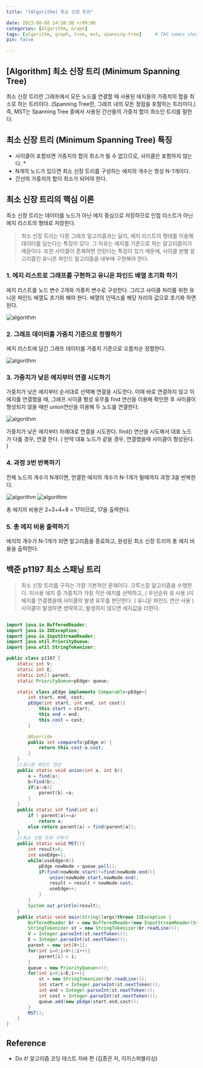 ```yaml
---
title: "[Algorithm] 최소 신장 트리"

date: 2023-08-08 14:28:30 +/09:00
categories: [Algorithm, Graph]
tags: [algorithm, graph, tree, mst, spanning-tree]     # TAG names should always be lowercase
pin: false

---
```


## [Algorithm] 최소 신장 트리 (Minimum Spanning Tree)
최소 신장 트리란 그래프에서 모든 노드를 연결할 때 사용된 에지들의 가중치의 합을 최소로 하는 트리이다. (Spanning Tree란, 그래프 내의 모든 정점을 포함하는 트리이다.) 즉, MST는 Spanning Tree 중에서 사용된 간선들의 가중치 합이 최소인 트리를 말한다. 

## 최소 신장 트리 (Minimum Spanning Tree) 특징

* 사이클이 포함되면 가중치의 합이 최소가 될 수 없으므로, 사이클은 포함하지 않는다. *
* N개의 노드가 있으면 최소 신장 트리를 구성하는 에지의 개수는 항상 N-1개이다. 
* 간선의 가중치의 합이 최소가 되어야 한다. 

## 최소 신장 트리의 핵심 이론

최소 신장 트리는 데이터를 노드가 아닌 에지 중심으로 저장하므로 인접 리스트가 아닌 에지 리스트의 형태로 저장한다. 

> 최소 신장 트리는 다른 그래프 알고리즘과는 달리, 에지 리스트의 형태를 이용해 데이터를 담는다는 특징이 있다.
> 그 이유는 에지를 기준으로 하는 알고리즘이기 때문이다. 또한 사이클이 존재하면 안된다는 특징이 있기 때문에, 사이클 판별 알고리즘인 유니온 파인드 알고리즘을 내부에 구현해야 한다.

### 1. 에지 리스트로 그래프를 구현하고 유니온 파인드 배열 초기화 하기

에지 리스트를 노드 변수 2개와 가중치 변수로 구성한다. 그리고 사이클 처리를 위한 유니온 파인드 배열도 초기화 해야 한다. 배열의 인덱스를 해당 자리의 값으로 초기화 하면 된다. 

![algorithm](/assets/img/MST/MST1.jpg)

### 2. 그래프 데이터를 가중치 기준으로 정렬하기
에지 리스트에 담긴 그래프 데이터를 가중치 기준으로 오름차순 정렬한다. 

![algorithm](/assets/img/MST/MST2.jpg)

### 3. 가중치가 낮은 에지부터 연결 시도하기
가중치가 낮은 에지부터 순서대로 선택해 연결을 시도한다. 이때 바로 연결하지 않고 이 에지를 연결했을 때, 그래프 사이클 형성 유무를 find 연산을 이용해 확인한 후 사이클이 형성되지 않을 때만 union연산을 이용해 두 노드를 연결한다.

![algorithm](/assets/img/MST/MST3.jpg)

가중치가 낮은 에지부터 차례대로 연결을 시도한다. find() 연산을 시도해서 대표 노드가 다를 경우, 연결 한다. ( 만약 대표 노드가 같을 경우, 연결했을때 사이클이 형성된다. )


### 4. 과정 3번 반복하기
전체 노드의 개수가 N개이면, 연결한 에지의 개수가 N-1개가 될때까지 과정 3을 반복한다.

![algorithm](/assets/img/MST/MST4.jpg)
![algorithm](/assets/img/MST/MST5.jpg)

총 에지의 비용은 2+3+4+8 = 17이므로, 17을 출력한다.

### 5. 총 에지 비용 출력하기 
에지의 개수가 N-1개가 되면 알고리즘을 종료하고, 완성된 최소 신장 트리의 총 에지 비용을 출력한다.  

## 백준 p1197 최소 스패닝 트리

> 최소 신장 트리를 구하는 가장 기본적인 문제이다. 
> 크루스칼 알고리즘을 수행한다. 미사용 에지 중 가중치가 가장 작은 에지를 선택하고, ( 우선순위 큐 사용 )이 에지를 연결했을때 사이클의 발생 유무를 판단한다. ( 유니온 파인드 연산 사용 )
> 사이클이 발생하면 생략하고, 발생하지 않으면 에지값을 더한다. 

```java

import java.io.BufferedReader;
import java.io.IOException;
import java.io.InputStreamReader;
import java.util.PriorityQueue;
import java.util.StringTokenizer;

public class p1197 {
    static int V;
    static int E;
    static int[] parent;
    static PriorityQueue<pEdge> queue;

    static class pEdge implements Comparable<pEdge>{
        int start, end, cost;
        pEdge(int start, int end, int cost){
            this.start = start;
            this.end = end;
            this.cost = cost;
        }

        @Override
        public int compareTo(pEdge o) {
            return this.cost-o.cost;
        }
    }
    //유니온 파인드 연산
    public static void union(int a, int b){
        a = find(a);
        b=find(b);
        if(a!=b){
            parent[b] =a;
        }
    }
    public static int find(int a){
        if ( parent[a]==a)
            return a;
        else return parent[a] = find(parent[a]);
    }
    //최소 신장 트리 구하기
    public static void MST(){
        int result=0;
        int useEdge=1;
        while(useEdge<V){
            pEdge nowNode = queue.poll();
            if(find(nowNode.start)!=find(nowNode.end)){
                union(nowNode.start,nowNode.end);
                result = result + nowNode.cost;
                useEdge++;
            }
        }
        System.out.println(result);
    }
    public static void main(String[]args)throws IOException {
        BufferedReader br = new BufferedReader(new InputStreamReader(System.in));
        StringTokenizer st = new StringTokenizer(br.readLine());
        V = Integer.parseInt(st.nextToken());
        E = Integer.parseInt(st.nextToken());
        parent = new int[V+1];
        for(int i=0;i<V+1;i++){
            parent[i] = i;
        }
        queue = new PriorityQueue<>();
        for(int i=0;i<E;i++){
            st = new StringTokenizer(br.readLine());
            int start = Integer.parseInt(st.nextToken());
            int end = Integer.parseInt(st.nextToken());
            int cost = Integer.parseInt(st.nextToken());
            queue.add(new pEdge(start,end,cost));
        }
        MST();
    }
}


```


## Reference

* Do it! 알고리즘 코딩 테스트 자바 편 (김종관 저, 이지스퍼블리싱)

